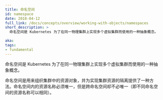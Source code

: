 ```yaml
---
title: 命名空间
id: namespace
date: 2018-04-12
full_link: /docs/concepts/overview/working-with-objects/namespaces
short_description: >
  命名空间是 Kubernetes 为了在同一物理集群上实现多个虚拟集群而使用的一种抽象概念。

aka: 
tags:
- fundamental
---
```


<!--
---
title: Namespace
id: namespace
date: 2018-04-12
full_link: /docs/concepts/overview/working-with-objects/namespaces
short_description: >
  An abstraction used by Kubernetes to support multiple virtual clusters on the same physical cluster.

aka: 
tags:
- fundamental
---
-->

<!--
 An abstraction used by Kubernetes to support multiple virtual clusters on the same physical {{< glossary_tooltip text="cluster" term_id="cluster" >}}.
-->

命名空间是 Kubernetes 为了在同一物理集群上实现多个虚拟集群而使用的一种抽象概念。

<!--more--> 

<!--
Namespaces are used to organize objects in a cluster and provide a way to divide cluster resources. Names of resources need to be unique within a namespace, but not across namespaces.
-->

命名空间是用来组织集群中的资源对象，并为实现集群资源的隔离提供了一种方法。命名空间内的资源名称必须唯一，但是跨命名空间却不必唯一（即不同命名空间的资源名称可以相同）。
